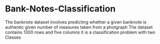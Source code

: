 # Bank-Notes-Classification
The banknote dataset involves predicting whether a given banknote is authentic given number of measures taken from a photgraph
The dataset contains 1300 rows and five columns it is a classification problem with two Classes
